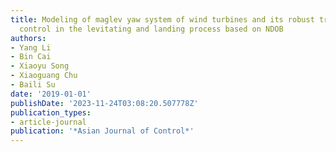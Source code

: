 ```yaml
---
title: Modeling of maglev yaw system of wind turbines and its robust trajectory tracking
  control in the levitating and landing process based on NDOB
authors:
- Yang Li
- Bin Cai
- Xiaoyu Song
- Xiaoguang Chu
- Baili Su
date: '2019-01-01'
publishDate: '2023-11-24T03:08:20.507778Z'
publication_types:
- article-journal
publication: '*Asian Journal of Control*'
---
```

